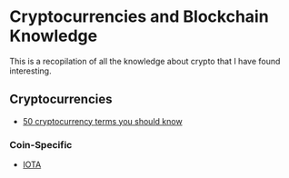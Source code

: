 # Cryptocurrencies and Blockchain Knowledge

This is a recopilation of all the knowledge about crypto that I have found interesting.

## Cryptocurrencies
* [50 cryptocurrency terms you should know](cryptocurrencies/50_terms_ysk.md)

### Coin-Specific
* [IOTA](cryptocurrencies/IOTA/iota.md)
